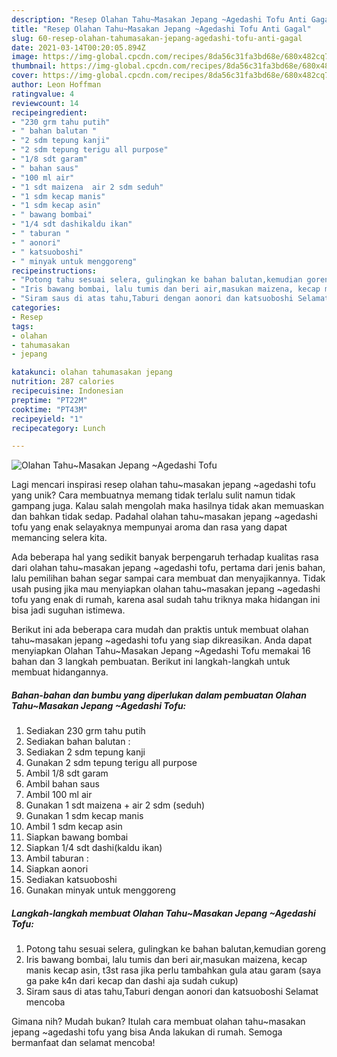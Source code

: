 ```yaml
---
description: "Resep Olahan Tahu~Masakan Jepang ~Agedashi Tofu Anti Gagal"
title: "Resep Olahan Tahu~Masakan Jepang ~Agedashi Tofu Anti Gagal"
slug: 60-resep-olahan-tahumasakan-jepang-agedashi-tofu-anti-gagal
date: 2021-03-14T00:20:05.894Z
image: https://img-global.cpcdn.com/recipes/8da56c31fa3bd68e/680x482cq70/olahan-tahumasakan-jepang-agedashi-tofu-foto-resep-utama.jpg
thumbnail: https://img-global.cpcdn.com/recipes/8da56c31fa3bd68e/680x482cq70/olahan-tahumasakan-jepang-agedashi-tofu-foto-resep-utama.jpg
cover: https://img-global.cpcdn.com/recipes/8da56c31fa3bd68e/680x482cq70/olahan-tahumasakan-jepang-agedashi-tofu-foto-resep-utama.jpg
author: Leon Hoffman
ratingvalue: 4
reviewcount: 14
recipeingredient:
- "230 grm tahu putih"
- " bahan balutan "
- "2 sdm tepung kanji"
- "2 sdm tepung terigu all purpose"
- "1/8 sdt garam"
- " bahan saus"
- "100 ml air"
- "1 sdt maizena  air 2 sdm seduh"
- "1 sdm kecap manis"
- "1 sdm kecap asin"
- " bawang bombai"
- "1/4 sdt dashikaldu ikan"
- " taburan "
- " aonori"
- " katsuoboshi"
- " minyak untuk menggoreng"
recipeinstructions:
- "Potong tahu sesuai selera, gulingkan ke bahan balutan,kemudian goreng"
- "Iris bawang bombai, lalu tumis dan beri air,masukan maizena, kecap manis kecap asin, t3st rasa jika perlu tambahkan gula atau garam (saya ga pake k4n dari kecap dan dashi aja sudah cukup)"
- "Siram saus di atas tahu,Taburi dengan aonori dan katsuoboshi Selamat mencoba"
categories:
- Resep
tags:
- olahan
- tahumasakan
- jepang

katakunci: olahan tahumasakan jepang 
nutrition: 287 calories
recipecuisine: Indonesian
preptime: "PT22M"
cooktime: "PT43M"
recipeyield: "1"
recipecategory: Lunch

---
```



![Olahan Tahu~Masakan Jepang ~Agedashi Tofu](https://img-global.cpcdn.com/recipes/8da56c31fa3bd68e/680x482cq70/olahan-tahumasakan-jepang-agedashi-tofu-foto-resep-utama.jpg)

Lagi mencari inspirasi resep olahan tahu~masakan jepang ~agedashi tofu yang unik? Cara membuatnya memang tidak terlalu sulit namun tidak gampang juga. Kalau salah mengolah maka hasilnya tidak akan memuaskan dan bahkan tidak sedap. Padahal olahan tahu~masakan jepang ~agedashi tofu yang enak selayaknya mempunyai aroma dan rasa yang dapat memancing selera kita.



Ada beberapa hal yang sedikit banyak berpengaruh terhadap kualitas rasa dari olahan tahu~masakan jepang ~agedashi tofu, pertama dari jenis bahan, lalu pemilihan bahan segar sampai cara membuat dan menyajikannya. Tidak usah pusing jika mau menyiapkan olahan tahu~masakan jepang ~agedashi tofu yang enak di rumah, karena asal sudah tahu triknya maka hidangan ini bisa jadi suguhan istimewa.


Berikut ini ada beberapa cara mudah dan praktis untuk membuat olahan tahu~masakan jepang ~agedashi tofu yang siap dikreasikan. Anda dapat menyiapkan Olahan Tahu~Masakan Jepang ~Agedashi Tofu memakai 16 bahan dan 3 langkah pembuatan. Berikut ini langkah-langkah untuk membuat hidangannya.

<!--inarticleads1-->

##### Bahan-bahan dan bumbu yang diperlukan dalam pembuatan Olahan Tahu~Masakan Jepang ~Agedashi Tofu:

1. Sediakan 230 grm tahu putih
1. Sediakan  bahan balutan :
1. Sediakan 2 sdm tepung kanji
1. Gunakan 2 sdm tepung terigu all purpose
1. Ambil 1/8 sdt garam
1. Ambil  bahan saus
1. Ambil 100 ml air
1. Gunakan 1 sdt maizena + air 2 sdm (seduh)
1. Gunakan 1 sdm kecap manis
1. Ambil 1 sdm kecap asin
1. Siapkan  bawang bombai
1. Siapkan 1/4 sdt dashi(kaldu ikan)
1. Ambil  taburan :
1. Siapkan  aonori
1. Sediakan  katsuoboshi
1. Gunakan  minyak untuk menggoreng




<!--inarticleads2-->

##### Langkah-langkah membuat Olahan Tahu~Masakan Jepang ~Agedashi Tofu:

1. Potong tahu sesuai selera, gulingkan ke bahan balutan,kemudian goreng
1. Iris bawang bombai, lalu tumis dan beri air,masukan maizena, kecap manis kecap asin, t3st rasa jika perlu tambahkan gula atau garam (saya ga pake k4n dari kecap dan dashi aja sudah cukup)
1. Siram saus di atas tahu,Taburi dengan aonori dan katsuoboshi Selamat mencoba




Gimana nih? Mudah bukan? Itulah cara membuat olahan tahu~masakan jepang ~agedashi tofu yang bisa Anda lakukan di rumah. Semoga bermanfaat dan selamat mencoba!
